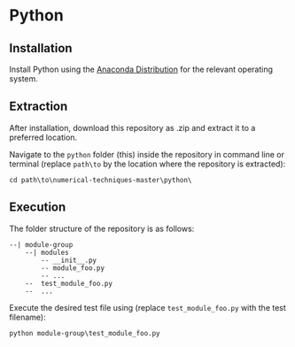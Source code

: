 # Python

## Installation

Install Python using the [Anaconda Distribution](https://www.anaconda.com/distribution/) for the relevant operating system.

## Extraction

After installation, download this repository as .zip and extract it to a preferred location.

Navigate to the ```python``` folder (this) inside the repository in command line or terminal (replace ```path\to``` by the location where the repository is extracted):
```
cd path\to\numerical-techniques-master\python\
```

## Execution

The folder structure of the repository is as follows:

```
--| module-group
    --| modules
        -- __init__.py
        -- module_foo.py
        -- ...
    --  test_module_foo.py
    --  ...
```

Execute the desired test file using (replace ```test_module_foo.py``` with the test filename):
```
python module-group\test_module_foo.py
```